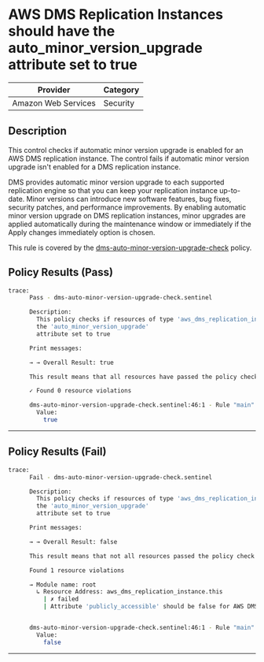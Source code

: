 # AWS DMS Replication Instances should have the auto_minor_version_upgrade attribute set to true

| Provider            | Category  |
| ------------------- | --------  |
| Amazon Web Services |  Security |

## Description

This control checks if automatic minor version upgrade is enabled for an AWS DMS replication instance. The control fails if automatic minor version upgrade isn't enabled for a DMS replication instance.

DMS provides automatic minor version upgrade to each supported replication engine so that you can keep your replication instance up-to-date. Minor versions can introduce new software features, bug fixes, security patches, and performance improvements. By enabling automatic minor version upgrade on DMS replication instances, minor upgrades are applied automatically during the maintenance window or immediately if the Apply changes immediately option is chosen.

This rule is covered by the [dms-auto-minor-version-upgrade-check](../../policies/dms-auto-minor-version-upgrade-check.sentinel) policy.

## Policy Results (Pass)

```bash
trace:
      Pass - dms-auto-minor-version-upgrade-check.sentinel

      Description:
        This policy checks if resources of type 'aws_dms_replication_instance' have
        the 'auto_minor_version_upgrade'
        attribute set to true

      Print messages:

      → → Overall Result: true

      This result means that all resources have passed the policy check for the policy dms-replication-instances-should-not-be-public.

      ✓ Found 0 resource violations

      dms-auto-minor-version-upgrade-check.sentinel:46:1 - Rule "main"
        Value:
          true
```

---

## Policy Results (Fail)

```bash
trace:
      Fail - dms-auto-minor-version-upgrade-check.sentinel

      Description:
        This policy checks if resources of type 'aws_dms_replication_instance' have
        the 'auto_minor_version_upgrade'
        attribute set to true

      Print messages:

      → → Overall Result: false

      This result means that not all resources passed the policy check and the protected behavior is not allowed for the policy dms-replication-instances-should-not-be-public.

      Found 1 resource violations

      → Module name: root
        ↳ Resource Address: aws_dms_replication_instance.this
          | ✗ failed
          | Attribute 'publicly_accessible' should be false for AWS DMS Replication Instance. Refer to https://docs.aws.amazon.com/securityhub/latest/userguide/dms-controls.html#dms-6 for more details.


      dms-auto-minor-version-upgrade-check.sentinel:46:1 - Rule "main"
        Value:
          false
```

---
